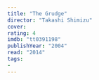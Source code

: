 ```yaml
---
title: "The Grudge"
director: "Takashi Shimizu"
cover: 
rating: 4
imdb: "tt0391198"
publishYear: "2004"
read: "2014"
tags:
- 
---
```

